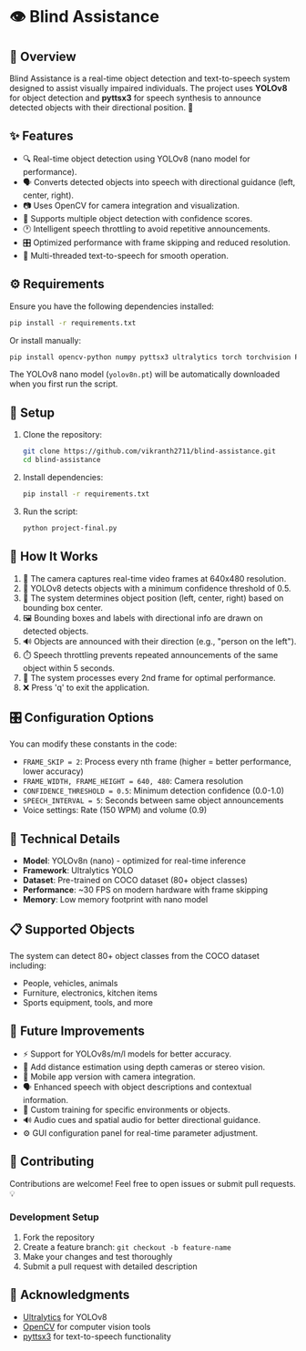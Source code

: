 # 👁️ Blind Assistance

## 📌 Overview

Blind Assistance is a real-time object detection and text-to-speech system designed to assist visually impaired individuals. The project uses **YOLOv8** for object detection and **pyttsx3** for speech synthesis to announce detected objects with their directional position. 🎤

## ✨ Features

- 🔍 Real-time object detection using YOLOv8 (nano model for performance).
- 🗣️ Converts detected objects into speech with directional guidance (left, center, right).
- 📷 Uses OpenCV for camera integration and visualization.
- 🎯 Supports multiple object detection with confidence scores.
- 🕐 Intelligent speech throttling to avoid repetitive announcements.
- 🎛️ Optimized performance with frame skipping and reduced resolution.
- 🧵 Multi-threaded text-to-speech for smooth operation.

## ⚙️ Requirements

Ensure you have the following dependencies installed:

```bash
pip install -r requirements.txt
```

Or install manually:

```bash
pip install opencv-python numpy pyttsx3 ultralytics torch torchvision Pillow
```

The YOLOv8 nano model (`yolov8n.pt`) will be automatically downloaded when you first run the script.

## 🚀 Setup

1. Clone the repository:
   ```bash
   git clone https://github.com/vikranth2711/blind-assistance.git
   cd blind-assistance
   ```
2. Install dependencies:
   ```bash
   pip install -r requirements.txt
   ```
3. Run the script:
   ```bash
   python project-final.py
   ```

## 🎥 How It Works

1. 📸 The camera captures real-time video frames at 640x480 resolution.
2. 🧠 YOLOv8 detects objects with a minimum confidence threshold of 0.5.
3. 📍 The system determines object position (left, center, right) based on bounding box center.
4. 🖼️ Bounding boxes and labels with directional info are drawn on detected objects.
5. 🔊 Objects are announced with their direction (e.g., "person on the left").
6. ⏱️ Speech throttling prevents repeated announcements of the same object within 5 seconds.
7. 🔄 The system processes every 2nd frame for optimal performance.
8. ❌ Press 'q' to exit the application.

## 🎛️ Configuration Options

You can modify these constants in the code:

- `FRAME_SKIP = 2`: Process every nth frame (higher = better performance, lower accuracy)
- `FRAME_WIDTH, FRAME_HEIGHT = 640, 480`: Camera resolution
- `CONFIDENCE_THRESHOLD = 0.5`: Minimum detection confidence (0.0-1.0)
- `SPEECH_INTERVAL = 5`: Seconds between same object announcements
- Voice settings: Rate (150 WPM) and volume (0.9)

## 🔧 Technical Details

- **Model**: YOLOv8n (nano) - optimized for real-time inference
- **Framework**: Ultralytics YOLO
- **Dataset**: Pre-trained on COCO dataset (80+ object classes)
- **Performance**: ~30 FPS on modern hardware with frame skipping
- **Memory**: Low memory footprint with nano model

## 📋 Supported Objects

The system can detect 80+ object classes from the COCO dataset including:

- People, vehicles, animals
- Furniture, electronics, kitchen items
- Sports equipment, tools, and more

## 🔮 Future Improvements

- ⚡ Support for YOLOv8s/m/l models for better accuracy.
- 📏 Add distance estimation using depth cameras or stereo vision.
- 📱 Mobile app version with camera integration.
- 🗣️ Enhanced speech with object descriptions and contextual information.
- 🎯 Custom training for specific environments or objects.
- 🔊 Audio cues and spatial audio for better directional guidance.
- ⚙️ GUI configuration panel for real-time parameter adjustment.

## 🤝 Contributing

Contributions are welcome! Feel free to open issues or submit pull requests. 💡

### Development Setup

1. Fork the repository
2. Create a feature branch: `git checkout -b feature-name`
3. Make your changes and test thoroughly
4. Submit a pull request with detailed description

## 🙏 Acknowledgments

- [Ultralytics](https://ultralytics.com/) for YOLOv8
- [OpenCV](https://opencv.org/) for computer vision tools
- [pyttsx3](https://pypi.org/project/pyttsx3/) for text-to-speech functionality
